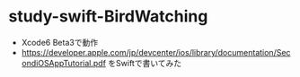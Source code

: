 study-swift-BirdWatching
======================

- Xcode6 Beta3で動作
- https://developer.apple.com/jp/devcenter/ios/library/documentation/SecondiOSAppTutorial.pdf をSwiftで書いてみた
